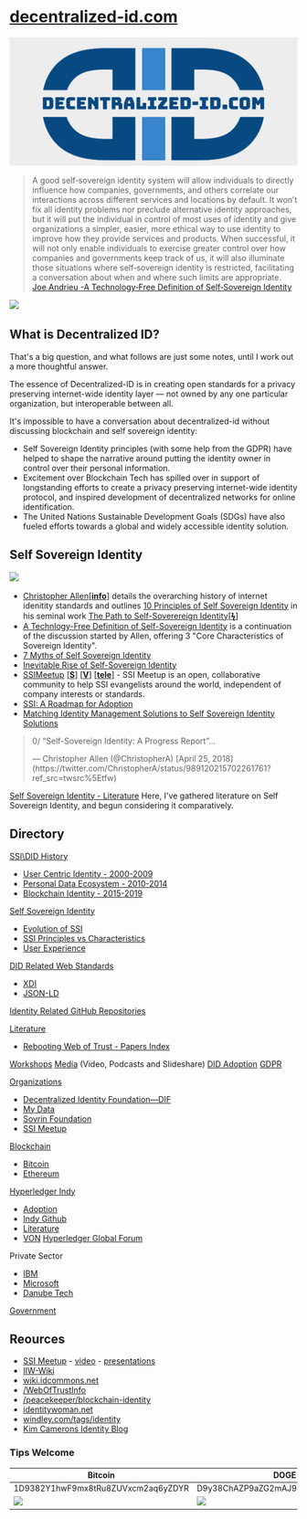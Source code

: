 # [decentralized-id.com](https://decentralized-id.com)

<center><img src="images/did-twitter.png"/></center>


>A good self‐sovereign identity system will allow individuals to directly influence how companies, governments, and others correlate our interactions across different services and locations by default. It won’t fix all identity problems nor preclude alternative identity approaches, but it will put the individual in control of most uses of identity and give organizations a simpler, easier, more ethical way to use identity to improve how they provide services and products. When successful, it will not only enable individuals to exercise greater control over how companies and governments keep track of us, it will also illuminate those situations where self‐sovereign identity is restricted, facilitating a conversation about when and where such limits are appropriate. [Joe Andrieu -A Technology‐Free Definition of Self‐Sovereign Identity](https://github.com/jandrieu/rebooting-the-web-of-trust-fall2016/blob/master/topics-and-advance-readings/a-technology-free-definition-of-self-sovereign-identity.pdf)


![](https://i.imgur.com/9KpJRDr.png)


## What is Decentralized ID?

That's a big question, and what follows are just some notes, until I work out a more thoughtful answer.

The essence of Decentralized-ID is in creating open standards for a privacy preserving internet-wide identity layer — not owned by any one particular organization, but interoperable between all.

It's impossible to have a conversation about decentralized-id without discussing blockchain and self sovereign identity: 
  * Self Sovereign Identity principles (with some help from the GDPR) have helped to shape the narrative around putting the identity owner in control over their personal information.
  * Excitement over Blockchain Tech has spilled over in support of longstanding efforts to create a privacy preserving internet-wide identity protocol, and inspired development of decentralized networks for online identification. 
  * The United Nations Sustainable Development Goals (SDGs) have also fueled efforts towards a global and widely accessible identity solution.



## Self Sovereign Identity

![](https://imgur.com/3zz62kpl.png)


* [Christopher Allen](http://www.lifewithalacrity.com/)[[**info**](https://christophera.info/)] details the overarching history of internet idenitity standards and outlines [10 Principles of Self Sovereign Identity](https://github.com/WebOfTrustInfo/self-sovereign-identity/blob/master/self-sovereign-identity-principles.md) in his seminal work [The Path to Self-Soverereign Identity](http://www.lifewithalacrity.com/2016/04/the-path-to-self-soverereign-identity.html)[[**ϟ**](https://www.coindesk.com/path-self-sovereign-identity/amp/)]
* [<u>A Technlogy-Free Definition of Self-Sovereign Identity</u>](https://github.com/jandrieu/rebooting-the-web-of-trust-fall2016/raw/master/topics-and-advance-readings/a-technology-free-definition-of-self-sovereign-identity.pdf) is a continuation of the discussion started by Allen, offering 3 "Core Characteristics of Sovereign Identity".
* [7 Myths of Self Sovereign Identity](https://medium.com/evernym/7-myths-of-self-sovereign-identity-67aea7416b1)
* [Inevitable Rise of Self-Sovereign Identity](https://sovrin.org/wp-content/uploads/2018/03/The-Inevitable-Rise-of-Self-Sovereign-Identity.pdf)
* [SSIMeetup](http://ssimeetup.org/) [[**S**](https://www.slideshare.net/SSIMeetup/presentations)] [[**V**](https://www.youtube.com/channel/UCSqSTlKdbbCM1muGOhDa3Og)] [[**tele**](https://t.me/SSIMeetup)]
\- SSI Meetup is an open, collaborative community to help SSI evangelists around the world, independent of company interests or standards. 
* [SSI: A Roadmap for Adoption](https://github.com/WebOfTrustInfo/rebooting-the-web-of-trust-spring2018/blob/master/final-documents/a-roadmap-for-ssi.md)
* [Matching Identity Management Solutions to Self Sovereign Identity Solutions](https://www.slideshare.net/TommyKoens/matching-identity-management-solutions-to-selfsovereign-identity-principles)
<blockquote class="twitter-tweet" data-lang="en"><p lang="en" dir="ltr">0/ “Self-Sovereign Identity: A Progress Report”…</p>&mdash; Christopher Allen (@ChristopherA) [April 25, 2018](https://twitter.com/ChristopherA/status/989120215702261761?ref_src=twsrc%5Etfw)</blockquote>

[Self Sovereign Identity - Literature](https://decentralized-id.com/literature/self-sovereign-identity/)
Here, I've gathered literature on Self Sovereign Identity, and begun considering it comparatively.


## Directory

[SSI\DID History](https://decentralized-id.com/history/)
  * [User Centric Identity - 2000-2009](https://decentralized-id.com/history/2000-2009/)
  * [Personal Data Ecosystem - 2010-2014](https://decentralized-id.com/history/2010-2014)
  * [Blockchain Identity - 2015-2019](https://decentralized-id.com/history/2015-2019/)

[Self Sovereign Identity](https://decentralized-id.com/literature/self-sovereign-identity/)
  * [Evolution of SSI](https://decentralized-id.com/literature/self-sovereign-identity/evolution-of-ssi/)
  * [SSI Principles vs Characteristics](https://decentralized-id.com/literature/self-sovereign-identity/ssi-principles-vs-characteristics/)
  * [User Experience](https://decentralized-id.com/literature/self-sovereign-identity/user-experience/)

[DID Related Web Standards](https://decentralized-id.com/specs-standards/)
  * [XDI](https://decentralized-id.com/specs-standards/xdi/)
  * [JSON-LD](https://decentralized-id.com/specs-standards/json-ld/)

[Identity Related GitHub Repositories](https://decentralized-id.com/code/github/)

[Literature](https://decentralized-id.com/literature/)
  * [Rebooting Web of Trust - Papers Index](https://decentralized-id.com/literature/rebooting-web-of-trust/)

[Workshops](https://decentralized-id.com/workshops)
[Media](https://decentralized-id.com/media/)  (Video, Podcasts and Slideshare)
[DID Adoption](https://decentralized-id.com/adoption/)
[GDPR](https://decentralized-id.com/government/europe/regulation/gdpr)

[Organizations](https://decentralized-id.com/organizations)
  * [Decentralized Identity Foundation—DIF](https://decentralized-id.com/organizations/identity-foundation/)
  * [My Data](https://decentralized-id.com/organizations/mydata/)
  * [Sovrin Foundation](https://decentralized-id.com/organizations/sovrin/)
  * [SSI Meetup](https://decentralized-id.com/organizations/ssi-meetup/)

[Blockchain](https://decentralized-id.com/blockchain/)
  * [Bitcoin](https://decentralized-id.com/blockchain/bitcoin/)
  * [Ethereum](https://decentralized-id.com/blockchain/ethereum/)

[Hyperledger Indy](https://decentralized-id.com/hyperledger/indy/)
  * [Adoption](https://decentralized-id.com/hyperledger/indy/adoption/)
  * [Indy Github](https://decentralized-id.com/hyperledger/indy/github/)
  * [Literature](https://decentralized-id.com/organizations/sovrin/literature/)
  * [VON](https://decentralized-id.com/government/canada/von/)
[Hyperledger Global Forum](https://decentralized-id.com/hyperledger/hgf-2018/)

Private Sector
  * [IBM](https://decentralized-id.com/private-sector/ibm/)
  * [Microsoft](https://decentralized-id.com/private-sector/microsoft/)
  * [Danube Tech](https://decentralized-id.com/private-sector/danube-tech/)

[Government](https://decentralized-id.com/government/)

## Reources

* [SSI Meetup](http://ssimeetup.org/) - [video](https://www.youtube.com/channel/UCSqSTlKdbbCM1muGOhDa3Og) - [presentations](https://www.slideshare.net/SSIMeetup/presentations/)
* [IIW-Wiki](https://iiw.idcommons.net/Main_Page)
* [wiki.idcommons.net](http://wiki.idcommons.net/Main_Page)
* [/WebOfTrustInfo](https://github.com/WebOfTrustInfo/)
* [/peacekeeper/blockchain-identity](https://github.com/peacekeeper/blockchain-identity)
* [identitywoman.net](https://identitywoman.net/)
* [windley.com/tags/identity](http://www.windley.com/tags/identity.shtml)
* [Kim Camerons Identity Blog](https://identityblog.com)

<h3>Tips Welcome</h3>
<table class="table table-bordered table-hover table-condensed">
  <thead>
    <tr>
      <th title="Field #1">Bitcoin</th>
      <th title="Field #2">DOGE</th>
    </tr>
    </thead>
    <tbody>
    <tr>
      <td>1D9382Y1hwF9mx8tRu8ZUVxcm2aq6yZDYR</td>
      <td>D9y38ChAZP9aZG2mAJ94VAynAG4YGSvTpp</td>
    </tr>
    <tr>
      <td><img src="https://imgur.com/j1hzcTo.png" width="150"></td>
      <td><img src="https://decentralized-id.com/images/doge-address.png" width="150"></td>
    </tr>
  </tbody>
</table>  
